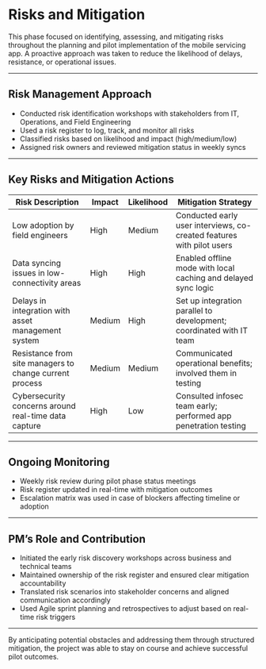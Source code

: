 # Risks and Mitigation

This phase focused on identifying, assessing, and mitigating risks throughout the planning and pilot implementation of the mobile servicing app. A proactive approach was taken to reduce the likelihood of delays, resistance, or operational issues.

---

## Risk Management Approach

- Conducted risk identification workshops with stakeholders from IT, Operations, and Field Engineering
- Used a risk register to log, track, and monitor all risks
- Classified risks based on likelihood and impact (high/medium/low)
- Assigned risk owners and reviewed mitigation status in weekly syncs

---

## Key Risks and Mitigation Actions

| Risk Description                                       | Impact        | Likelihood | Mitigation Strategy                                                  |
|--------------------------------------------------------|---------------|------------|------------------------------------------------------------------------|
| Low adoption by field engineers                        | High          | Medium     | Conducted early user interviews, co-created features with pilot users |
| Data syncing issues in low-connectivity areas          | High          | High       | Enabled offline mode with local caching and delayed sync logic        |
| Delays in integration with asset management system     | Medium        | High       | Set up integration parallel to development; coordinated with IT team  |
| Resistance from site managers to change current process| Medium        | Medium     | Communicated operational benefits; involved them in testing           |
| Cybersecurity concerns around real-time data capture   | High          | Low        | Consulted infosec team early; performed app penetration testing       |

---

## Ongoing Monitoring

- Weekly risk review during pilot phase status meetings
- Risk register updated in real-time with mitigation outcomes
- Escalation matrix was used in case of blockers affecting timeline or adoption

---

## PM’s Role and Contribution

- Initiated the early risk discovery workshops across business and technical teams
- Maintained ownership of the risk register and ensured clear mitigation accountability
- Translated risk scenarios into stakeholder concerns and aligned communication accordingly
- Used Agile sprint planning and retrospectives to adjust based on real-time risk triggers

---

By anticipating potential obstacles and addressing them through structured mitigation, the project was able to stay on course and achieve successful pilot outcomes.
